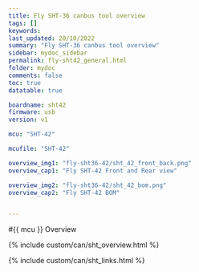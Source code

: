 ```yaml
---
title: Fly SHT-36 canbus tool overview
tags: []
keywords: 
last_updated: 20/10/2022
summary: "Fly SHT-36 canbus tool overview"
sidebar: mydoc_sidebar
permalink: fly-sht42_general.html
folder: mydoc
comments: false
toc: true
datatable: true

boardname: sht42
firmware: usb
version: v1

mcu: "SHT-42"

mcufile: "SHT-42"

overview_img1: "fly-sht36-42/sht_42_front_back.png"
overview_cap1: "Fly SHT-42 Front and Rear view"

overview_img2: "fly-sht36-42/sht_42_bom.png"
overview_cap2: "Fly SHT-42 BOM"


---
```


#{{ mcu }} Overview

{% include custom/can/sht_overview.html %}

{% include custom/can/sht_links.html %}